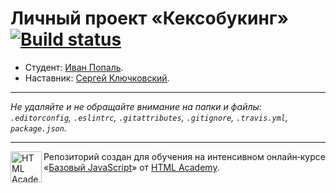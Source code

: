 # Личный проект «Кексобукинг» [![Build status][travis-image]][travis-url]

* Студент: [Иван Попаль](https://up.htmlacademy.ru/javascript/10/user/16977).
* Наставник: [Сергей Ключковский](https://htmlacademy.ru/profile/id44700).

---

_Не удаляйте и не обращайте внимание на папки и файлы:_<br>
_`.editorconfig`, `.eslintrc`, `.gitattributes`, `.gitignore`, `.travis.yml`, `package.json`._

---

<a href="https://htmlacademy.ru/intensive/javascript"><img align="left" width="50" height="50" title="HTML Academy" src="https://up.htmlacademy.ru/static/img/intensive/javascript/logo-for-github.svg"></a>

Репозиторий создан для обучения на интенсивном онлайн‑курсе «[Базовый JavaScript](https://htmlacademy.ru/intensive/javascript)» от [HTML Academy](https://htmlacademy.ru).

[travis-image]: https://travis-ci.org/htmlacademy-javascript/16977-keksobooking.svg?branch=master
[travis-url]: https://travis-ci.org/htmlacademy-javascript/16977-keksobooking
